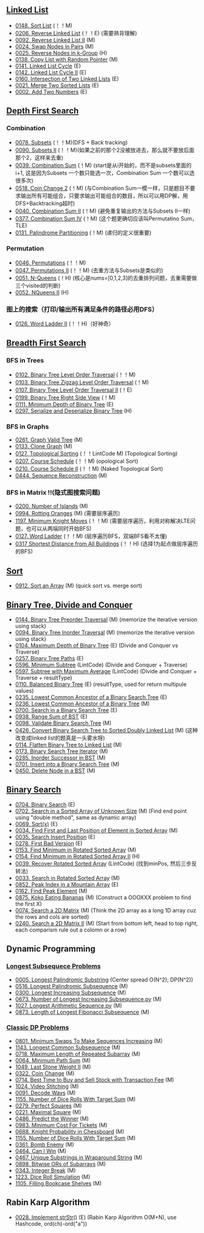 ## [Linked List](/Linked-List)
- [0148. Sort List](Solutions/0148.Sort-List.py) (！！M)
- [0206. Reverse Linked List](Solutions/0206.Reverse-Linked-List.py) (！！E) (需要熟背理解)
- [0092. Reverse Linked List II](Solutions/0092.Reverse-Linked-List-II.py) (M)
- [0024. Swap Nodes in Pairs](Solutions/0024.Swap-Nodes-in-Pairs.py) (M)
- [0025. Reverse Nodes in k-Group](Solutions/0025.Reverse-Nodes-in-k-Group.py) (H)
- [0138. Copy List with Random Pointer](Solutions/0138.Copy-List-with-Random-Pointer.py) (M)
- [0141. Linked List Cycle](Solutions/0141.Linked-List-Cycle.py) (E)
- [0142. Linked List Cycle II](Solutions/0142.Linked-List-Cycle-II.py) (E)
- [0160. Intersection of Two Linked Lists](Solutions/0160.Intersection-of-Two-Linked-Lists.py) (E)
- [0021. Merge Two Sorted Lists](Solutions/0021.Merge-Two-Sorted-Lists.py) (E)
- [0002. Add Two Numbers](Solutions/0002.Add-Two-Numbers.py) (E)



## [Depth First Search](/Depth-First-Search.py)
### Combination
- [0078. Subsets](Solutions/0078.Subsets.py) (！！M)(DFS + Back tracking)
- [0090. Subsets II](Solutions/0090.Subsets-II.py) (！！M)(如果之前的那个2没被放进去，那么就不要放后面那个2，这样来去重)
- [0039. Combination Sum](Solutions/0039.Combination-Sum.py) (！M) (start是从i开始的，而不是subsets里面的i+1, 这是因为Subsets 一个数只能选一次，Combination Sum 一个数可以选很多次)
- [0518. Coin Change 2](Solutions/0518.Coin-Change-2.py) (！M) (与Combination Sum一模一样，只是题目不要求输出所有可能组合，只要求输出可能组合的数目，所以可以用DP解，用DFS+Backtracking超时)
- [0040. Combination Sum II](Solutions/0040.Combination-Sum-II.py) (！M) (避免重复输出的方法与Subsets II一样)
- [0377. Combination Sum IV](Solutions/0377.Combination-Sum-IV.py) (！M) (这个题更确切应该叫Permutatino Sum，TLE)
- [0131. Palindrome Partitioning](Solutions/0131.Palindrome-Partitioning.py) (！M) (递归的定义很重要)

### Permutation
- [0046. Permutations](Solutions/0046.Permutations.py) (！！M)
- [0047. Permutations II](Solutions/0047.Permutations-II.py) (！！M) (去重方法与Subsets是类似的)
- [0051. N-Queens](Solutions/0051.N-Queens.py) (！H) (核心是nums=[0,1,2,3]的去重排列问题，去重需要做三个visited的判断)
- [0052. NQueens II](Solutions/0052.N-Queens-II.py) (H) 

### 图上的搜索（打印/输出所有满足条件的路径必用DFS）
- [0126. Word Ladder II](Solutions/0126.Word-Ladder-II.py) (！！H)（好神奇）



## [Breadth First Search](/Breadth-First-Search.py)
### BFS in Trees
- [0102. Binary Tree Level Order Traversal](Solutions/0102.Binary-Tree-Level-Order-Traversal.py) (！！M)
- [0103. Binary Tree Zigzag Level Order Traversal](Solutions/0103.Binary-Tree-Zigzag-Level-Order-Traversal.py) (！M)
- [0107. Binary Tree Level Order Traversal II](Solutions/0107.Binary-Tree-Level-Order-Traversal-II.py) (！E)
- [0199. Binary Tree Right Side View](Solutions/0199.Binary-Tree-Right-Side-View.py) (！M)
- [0111. Minimum Depth of Binary Tree](Solutions/0111.Minimum-Depth-of-Binary-Tree.py) (E)
- [0297. Serialize and Deserialize Binary Tree](Solutions/0297.Serialize-and-Deserialize-Binary-Tree.py) (H)

### BFS in Graphs
- [0261. Graph Valid Tree](Solutions/0261.Graph-Valid-Tree.py) (M)
- [0133. Clone Graph](Solutions/0133.Clone-Graph.py) (M)
- [0127. Topological Sorting](Solutions/0127.Topological-Sorting.py) (！！LintCode M) (Topological Sorting)
- [0207. Course Schedule](Solutions/0207.Course-Schedule.py) (！！M) (opological Sort)
- [0210. Course Schedule II](Solutions/0210.Course-Schedule-II.py) (！！M) (Naked Topological Sort)
- [0444. Sequence Reconstruction](Solutions/0444.Sequence-Reconstruction.py) (M)

### BFS in Matrix !!(隐式图搜索问题)
- [0200. Number of Islands](Solutions/0200.Number-of-Islands.py) (M)
- [0994. Rotting Oranges](Solutions/0994.Rotting-Oranges.py) (M) (需要层序遍历)
- [1197. Minimum Knight Moves](Solutions/1197.Minimum-Knight-Moves.py) (！！M) (需要层序遍历，利用对称解决LTE问题，也可以从两端同时开始BFS)
- [0127. Word Ladder](Solutions/0127.Word-Ladder.py) (！！M) (层序遍历BFS，双端BFS看不太懂)
- [0317 Shortest Distance from All Buildings](Solutions/0317.Shortest-Distance-from-All-Buildings.py) (！！H) (选择1为起点做层序遍历的BFS)



## [Sort](/Sort.py) 
- [0912. Sort an Array](Solutions/0912.Sort-an-Array.py) (M) (quick sort vs. merge sort)



## [Binary Tree, Divide and Conquer](/Binary-Tree-Divide-and-Conquer.py) 
- [0144. Binary Tree Preorder Traversal](Solutions/0144.Binary-Tree-Preorder-Traversal.py) (M) (memorize the iterative version using stack)
- [0094. Binary Tree Inorder Traversal](Solutions/0094.Binary-Tree-Inorder-Traversal.py) (M) (memorize the iterative version using stack)
- [0104. Maximum Depth of Binary Tree](Solutions/0104.Maximum-Depth-of-Binary-Tree.py) (E) (Divide and Conquer vs Traverse)
- [0257. Binary Tree Paths](Solutions/0257.Binary-Tree-Paths.py) (E)
- [0596. Minimum Subtree](Solutions/0596.Minimum-Subtree.py) (LintCode) (Divide and Conquer + Traverse)
- [0597. Subtree with Maximum Average](Solutions/0597.Subtree-with-Maximum-Average.py) (LintCode) (Divide and Conquer + Traverse + resultType)
- [0110. Balanced Binary Tree](Solutions/0110.Balanced-Binary-Tree.py) (E) (resultType, used for return multipule values)
- [0235. Lowest Common Ancestor of a Binary Search Tree](Solutions/0235.Lowest-Common-Ancestor-of-a-Binary-Search-Tree.py) (E)
- [0236. Lowest Common Ancestor of a Binary Tree](Solutions/0236.Lowest-Common-Ancestor-of-a-Binary-Tree.py) (M)
- [0700. Search in a Binary Search Tree](Solutions/0700.Search-in-a-Binary-Search-Tree.py) (E)
- [0938. Range Sum of BST](Solutions/0938.Range-Sum-of-BST.py) (E)
- [0098. Validate Binary Search Tree](Solutions/0098.Validate-Binary-Search-Tree.py) (M)
- [0426. Convert Binary Search Tree to Sorted Doubly Linked List](Solutions/0426.Convert-Binary-Search-Tree-to-Sorted-Doubly-Linked-List.py) (M) (这种改变成linked list的题真是一头雾水呀)
- [0114. Flatten Binary Tree to Linked List](Solutions/0114.Flatten-Binary-Tree-to-Linked-List.py) (M)
- [0173. Binary Search Tree Iterator](Solutions/0173.Binary-Search-Tree-Iterator.py) (M)
- [0285. Inorder Successor in BST](Solutions/0285.Inorder-Successor-in-BST.py) (M)
- [0701. Insert into a Binary Search Tree](Solutions/0701.Insert-into-a-Binary-Search-Tree.py) (M)
- [0450. Delete Node in a BST](Solutions/0450.Delete-Node-in-a-BST.py) (M)




## [Binary Search](/Binary-Search.py)
- [0704. Binary Search](Solutions/0704.Binary-Search.py) (E)
- [0702. Search in a Sorted Array of Unknown Size](Solutions/0702.Search-in-a-Sorted-Array-of-Unknown-Size.py) (M) (Find end point using "double method", same as dynamic array)
- [0069. Sqrt(x)](Solutions/0069.Sqrt(x).py) (E)
- [0034. Find First and Last Position of Element in Sorted Array](Solutions/0034.Find-First-and-Last-Position-of-Element-in-Sorted-Array.py) (M)
- [0035. Search Insert Position](Solutions/0035.Search-Insert-Position.py) (E)
- [0278. First Bad Version](Solutions/0278.First-Bad-Version.py) (E)
- [0153. Find Minimum in Rotated Sorted Array](Solutions/0153.Find-Minimum-in-Rotated-Sorted-Array.py) (M)
- [0154. Find Minimum in Rotated Sorted Array II](Solutions/0154.Find-Minimum-in-Rotated-Sorted-Array-II.py) (H)
- [0039. Recover Rotated Sorted Array](Solutions/0039.Recover-Rotated-Sorted-Array.py) (LintCode) (找到minPos, 然后三步反转法)
- [0033. Search in Rotated Sorted Array](Solutions/0033.Search-in-Rotated-Sorted-Array.py) (M)
- [0852. Peak Index in a Mountain Array](Solutions/0852.Peak-Index-in-a-Mountain-Array.py) (E)
- [0162. Find Peak Element](Solutions/0162.Find-Peak-Element.py) (M)
- [0875. Koko Eating Bananas](Solutions/0875.Koko-Eating-Bananas.py) (M) (Construct a OOOXXX problem to find the first X)
- [0074. Search a 2D Matrix](Solutions/0074.Search-a-2D-Matrix.py) (M) (Think the 2D array as a long 1D array cuz the rows and cols are sorted)
- [0240. Search a 2D Matrix II](Solutions/0240.Search-a-2D-Matrix-II.py) (M) (Start from bottom left, head to top right, each comparism rule out a colomn or a row)



## Dynamic Programming
### [Longest Subsequece Problems](/Longest-Subsequece-Problem.py)
- [0005. Longest Palindromic Substring](Solutions/0005.LongestPalindromicSubstring.py) (Center spread O(N^2); DP(N^2))
- [0516. Longest Palindromic Subsequence](Solutions/0516.LongestPalindromicSubsequence.py) (M)
- [0300. Longest Increasing Subsequence](Solutions/0300.LongestIncreasingSubsequence.py) (M)
- [0673. Number of Longest Increasing Subsequence.py](Solutions/0673.NumberofLongestIncreasingSubsequence.py) (M)
- [1027. Longest Arithmetic Sequence.py](Solutions/1027.LongestArithmeticSequence.py) (M)
- [0873. Length of Longest Fibonacci Subsequence](Solutions/0873.LengthofLongestFibonacciSubsequence.py) (M)  
### [Classic DP Problems](https://juejin.im/post/5d556b7ef265da03aa2568d5)
- [0801. Minimum Swaps To Make Sequences Increasing](Solutions/0801.Minimum-Swaps-To-Make-Sequences-Increasing.py) (M)
- [1143. Longest Common Subsequence](Solutions/1143.Longest-Common-Subsequence.py) (M)
- [0718. Maximum Length of Repeated Subarray](Solutions/0718.Maximum-Length-of-Repeated-Subarray.py) (M)
- [0064. Minimum Path Sum](Solutions/0064.Minimum-Path-Sum.py) (M)
- [1049. Last Stone Weight II](Solutions/1049.Last-Stone-Weight-II.py) (M)
- [0322. Coin Change](Solutions/0322.Coin-Change.py) (M)
- [0714. Best Time to Buy and Sell Stock with Transaction Fee](Solutions/0714.Best-Time-to-Buy-and-Sell-Stock-with-Transaction-Fee.py) (M)
- [1024. Video Stitching](Solutions/1024.Video-Stitching.py) (M)
- [0091. Decode Ways](Solutions/0091.Decode-Ways.py) (M)
- [1155. Number of Dice Rolls With Target Sum](Solutions/1155.Number-of-Dice-Rolls-With-Target-Sum.py) (M)
- [0279. Perfect Squares](Solutions/0279.Perfect-Squares.py) (M)
- [0221. Maximal Square](Solutions/0221.Maximal-Square.py) (M)
- [0486. Predict the Winner](Solutions/0486.Predict-the-Winner.py) (M)
- [0983. Minimum Cost For Tickets](Solutions/0983.Minimum-Cost-For-Tickets.py) (M)
- [0688. Knight Probability in Chessboard](Solutions/0688.Knight-Probability-in-Chessboard.py) (M)
- [1155. Number of Dice Rolls With Target Sum](Solutions/1155.Number-of-Dice-Rolls-With-Target-Sum.py) (M)
- [0361. Bomb Enemy](Solutions/0361.Bomb-Enemy.py) (M)
- [0464. Can I Win](Solutions/0464.Can-I-Win.py) (M)
- [0467. Unique Substrings in Wraparound String](Solutions/0467.Unique-Substrings-in-Wraparound-String.py) (M)
- [0898. Bitwise ORs of Subarrays](Solutions/0898.Bitwise-ORs-of-Subarrays.py) (M)
- [0343. Integer Break](Solutions/0343.Integer-Break.py) (M)
- [1223. Dice Roll Simulation](Solutions/1223.Dice-Roll-Simulation.py) (M)
- [1105. Filling Bookcase Shelves](Solutions/1105.Filling-Bookcase-Shelves.py) (M)


## Rabin Karp Algorithm
- [0028. Implement strStr()](Solutions/0028.Implement-strStr().py) (E) (Rabin Karp Algorithm O(M+N), use Hashcode, ord(ch)-ord("a"))

